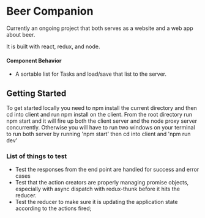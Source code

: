 # Beer Companion

Currently an ongoing project that both serves as a website and a web app about beer.

It is built with react, redux, and node.
####     Component Behavior
  * A sortable list for Tasks and load/save that list to the server.

  
 
## Getting Started

To get started locally you need to npm install the current directory and then cd into client and run npm install on the client. 
From the root directory run npm start and it will fire up both the client server and the node proxy server concurrently. Otherwise you will have to run two windows on your terminal to run both server by running 'npm start' then cd into client and 'npm run dev'


### List of things to test

* Test the responses from the end point are handled for success and error cases
* Test that the action creators are properly managing promise objects, especially with async dispatch with redux-thunk before it hits the reducer.
* Test the reducer to make sure it is updating the application state according to the actions fired;




